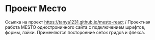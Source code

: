 # Проект Место
Ссылка на проект https://tanya1231.github.io/mesto-react /
Проектная работа MESTO одностроничного сайта с подключением шрифтов, формы, лайки. Применяются постороение сеток гридов и флекса.
